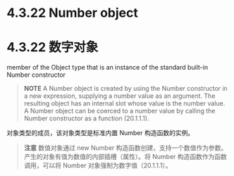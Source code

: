# 4.3.22 Number object

# 4.3.22 数字对象

member of the Object type that is an instance of the standard built-in Number constructor

> **NOTE** A Number object is created by using the Number constructor in a new expression, supplying a number value as an argument. The resulting object has an internal slot whose value is the number value. A Number object can be coerced to a number value by calling the Number constructor as a function (20.1.1.1).

对象类型的成员，该对象类型是标准内置 Number 构造函数的实例。

> **注意** 数值对象通过 new Number 构造函数创建，支持一个数值作为参数。产生的对象有值为数值的内部插槽（属性）。将 Number 构造函数作为函数调用，可以将 Number 对象强制为数字值（20.1.1.1）。
